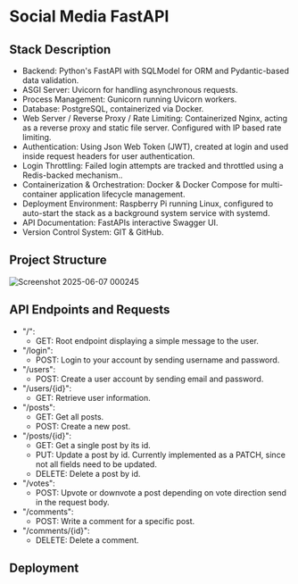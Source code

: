 # Social Media FastAPI

## Stack Description
-  Backend: Python's FastAPI with SQLModel for ORM and Pydantic-based data validation.
-  ASGI Server: Uvicorn for handling asynchronous requests.
-  Process Management: Gunicorn running Uvicorn workers.
-  Database: PostgreSQL, containerized via Docker.
-  Web Server / Reverse Proxy / Rate Limiting: Containerized Nginx, acting as a reverse proxy and static file server. Configured with IP based rate limiting.
-  Authentication: Using Json Web Token (JWT), created at login and used inside request headers for user authentication.
-  Login Throttling: Failed login attempts are tracked and throttled using a Redis-backed mechanism..
-  Containerization & Orchestration: Docker & Docker Compose for multi-container application lifecycle management.
-  Deployment Environment: Raspberry Pi running Linux, configured to auto-start the stack as a background system service with systemd.
-  API Documentation: FastAPIs interactive Swagger UI.
-  Version Control System: GIT & GitHub.

## Project Structure
![Screenshot 2025-06-07 000245](https://github.com/user-attachments/assets/6041f31d-e9cb-4cb7-aff9-4a0532921d09)

## API Endpoints and Requests
- "/":
    - GET: Root endpoint displaying a simple message to the user.
- "/login":     
    - POST: Login to your account by sending username and password.
- "/users":
    - POST: Create a user account by sending email and password.
- "/users/{id}":
    - GET: Retrieve user information.
- "/posts":
    - GET: Get all posts.
    - POST: Create a new post.
- "/posts/{id}":
    - GET: Get a single post by its id.
    - PUT: Update a post by id. Currently implemented as a PATCH, since not all fields need to be updated.
    - DELETE: Delete a post by id.
- "/votes":
    - POST: Upvote or downvote a post depending on vote direction send in the request body.
- "/comments":
    - POST: Write a comment for a specific post.
- "/comments/{id}":
    - DELETE: Delete a comment.

## Deployment
